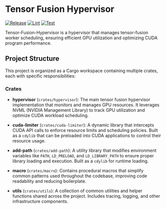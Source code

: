 # Tensor Fusion Hypervisor

[![Release](https://github.com/NexusGPU/tensor-fusion-hypervisor/actions/workflows/release.yml/badge.svg)](https://github.com/NexusGPU/tensor-fusion-hypervisor/actions/workflows/release.yml) [![Lint](https://github.com/NexusGPU/tensor-fusion-hypervisor/actions/workflows/lint.yml/badge.svg)](https://github.com/NexusGPU/tensor-fusion-hypervisor/actions/workflows/lint.yml) [![Test](https://github.com/NexusGPU/tensor-fusion-hypervisor/actions/workflows/test.yml/badge.svg)](https://github.com/NexusGPU/tensor-fusion-hypervisor/actions/workflows/test.yml)

Tensor-Fusion-Hypervisor is a hypervisor that manages tensor-fusion worker scheduling, ensuring efficient GPU utilization and optimizing CUDA program performance.

## Project Structure

This project is organized as a Cargo workspace containing multiple crates, each with specific responsibilities:

### Crates

- **hypervisor** (`crates/hypervisor`): The main tensor fusion hypervisor implementation that monitors and manages GPU resources. It leverages NVML (NVIDIA Management Library) to track GPU utilization and optimize CUDA workload scheduling.

- **cuda-limiter** (`crates/cuda-limiter`): A dynamic library that intercepts CUDA API calls to enforce resource limits and scheduling policies. Built as a `cdylib` that can be preloaded into CUDA applications to control their resource usage.

- **add-path** (`crates/add-path`): A utility library that modifies environment variables like `PATH`, `LD_PRELOAD`, and `LD_LIBRARY_PATH` to ensure proper library loading and execution. Built as a `cdylib` for runtime loading.

- **macro** (`crates/macro`): Contains procedural macros that simplify common patterns used throughout the codebase, improving code readability and reducing boilerplate.

- **utils** (`crates/utils`): A collection of common utilities and helper functions shared across the project. Includes tracing, logging, and other infrastructure components.
